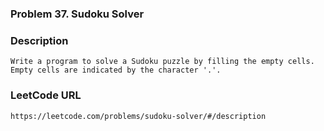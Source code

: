 ### Problem 37. Sudoku Solver

### Description
	Write a program to solve a Sudoku puzzle by filling the empty cells.
	Empty cells are indicated by the character '.'.

### LeetCode URL
	https://leetcode.com/problems/sudoku-solver/#/description
